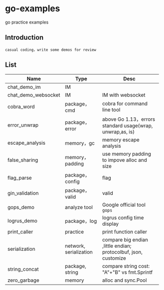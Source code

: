 # go-examples

go practice examples

## Introduction

    casual coding，write some demos for review

## List

| Name                | Type                   | Desc                                                         |
| ------------------- | ---------------------- | ------------------------------------------------------------ |
| chat_demo_im        | IM                     |                                                              |
| chat_demo_websocket | IM                     | IM with websocket                                            |
| cobra_word          | package，cmd           | cobra for command line tool                                  |
| error_unwrap        | package，error         | above Go 1.13，errors standard usage(wrap, unwrap,as, is)    |
| escape_analysis     | memory，gc             | memory escape analysis                                       |
| false_sharing       | memory，padding        | use memory padding to impove alloc and size                  |
| flag_parse          | package，config        | flag                                                         |
| gin_validation      | package，valid         | valid                                                        |
| gops_demo           | analyze tool           | Google official tool `gops`                                      |
| logrus_demo         | package，log           | logrus config time display                                   |
| print_caller        | practice               | print function caller                                        |
| serialization       | network, serialization | compare big endian ,little endian; protocolbuf, json, customize |
| string_concat       | package, string        | compare string cost: "A"+"B" vs fmt.Sprintf                  |
| zero_garbage        | memory                 | alloc and sync.Pool                                          |